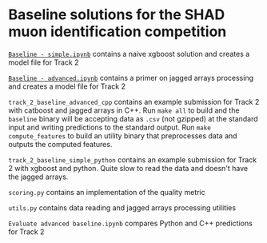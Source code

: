 # Baseline solutions for the SHAD muon identification competition

[`Baseline - simple.ipynb`](https://github.com/HSE-LAMBDA/SHAD-2020-muon-id/blob/master/Baseline%20-%20simple.ipynb) contains a naive xgboost solution and creates a model file for Track 2

[`Baseline - advanced.ipynb`](https://github.com/HSE-LAMBDA/SHAD-2020-muon-id/blob/master/Baseline%20-%20advanced.ipynb) contains a primer on jagged arrays processing and creates a model file for Track 2

`track_2_baseline_advanced_cpp` contains an example submission for
Track 2 with catboost and jagged arrays in C++. Run `make all` to
build and the `baseline` binary will be accepting data as `.csv` (not
gzipped) at the standard input and writing predictions to the standard
output. Run `make compute_features` to build an utility binary that
preprocesses data and outputs the computed features.

`track_2_baseline_simple_python` contains an example submission for
Track 2 with xgboost and python. Quite slow to read the data and
doesn't have the jagged arrays.

`scoring.py` contains an implementation of the quality metric

`utils.py` contains data reading and jagged arrays processing utilities

`Evaluate advanced baseline.ipynb` compares Python and C++ predictions for Track 2
